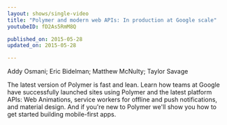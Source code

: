 ```yaml
---
layout: shows/single-video
title: "Polymer and modern web APIs: In production at Google scale"
youtubeID: fD2As5RmM8Q

published_on: 2015-05-28
updated_on: 2015-05-28

---
```

Addy Osmani; Eric Bidelman; Matthew McNulty; Taylor Savage

The latest version of Polymer is fast and lean. Learn how teams at Google have successfully 
launched sites using Polymer and the latest platform APIs: Web Animations, service workers 
for offline and push notifications, and material design. And if you're new to Polymer we'll 
show you how to get started building mobile-first apps.

